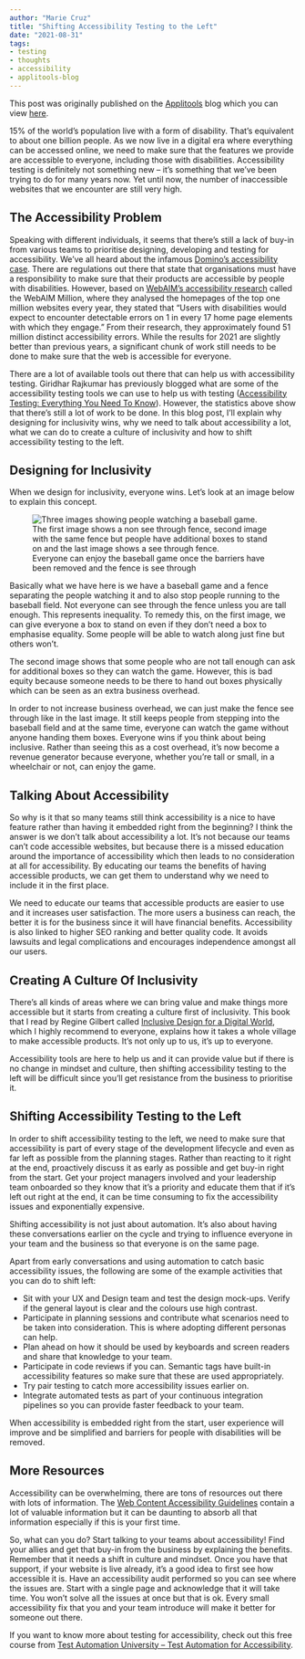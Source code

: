 ```yaml
---
author: "Marie Cruz"
title: "Shifting Accessibility Testing to the Left"
date: "2021-08-31"
tags:
- testing
- thoughts
- accessibility
- applitools-blog
---
```


This post was originally published on the [Applitools](https://applitools.com/) blog which you can view [here](https://applitools.com/blog/shifting-accessibility-testing-to-the-left/).

15% of the world’s population live with a form of disability. That’s equivalent to about one billion people. As we now live in a digital era where everything can be accessed online, we need to make sure that the features we provide are accessible to everyone, including those with disabilities. Accessibility testing is definitely not something new – it’s something that we’ve been trying to do for many years now. Yet until now, the number of inaccessible websites that we encounter are still very high.

## The Accessibility Problem

Speaking with different individuals, it seems that there’s still a lack of buy-in from various teams to prioritise designing, developing and testing for accessibility. We’ve all heard about the infamous [Domino’s accessibility case](https://www.bbc.co.uk/news/technology-46894463). There are regulations out there that state that organisations must have a responsibility to make sure that their products are accessible by people with disabilities. However, based on [WebAIM’s accessibility research](https://webaim.org/projects/million/) called the WebAIM Million, where they analysed the homepages of the top one million websites every year, they stated that “Users with disabilities would expect to encounter detectable errors on 1 in every 17 home page elements with which they engage.” From their research, they approximately found 51 million distinct accessibility errors. While the results for 2021 are slightly better than previous years, a significant chunk of work still needs to be done to make sure that the web is accessible for everyone.

There are a lot of available tools out there that can help us with accessibility testing. Giridhar Rajkumar has previously blogged what are some of the accessibility testing tools we can use to help us with testing ([Accessibility Testing: Everything You Need To Know](https://applitools.com/blog/accessibility-testing-strategy/)). However, the statistics above show that there’s still a lot of work to be done. In this blog post, I’ll explain why designing for inclusivity wins, why we need to talk about accessibility a lot, what we can do to create a culture of inclusivity and how to shift accessibility testing to the left.

## Designing for Inclusivity

When we design for inclusivity, everyone wins. Let’s look at an image below to explain this concept.

<figure>
  <img src="../../images/equality.jpg" alt="Three images showing people watching a baseball game. The first image shows a non see through fence, second image with the same fence but people have additional boxes to stand on and the last image shows a see through fence.">
  <figcaption>Everyone can enjoy the baseball game once the barriers have been removed and the fence is see through</figcaption>
</figure>

Basically what we have here is we have a baseball game and a fence separating the people watching it and to also stop people running to the baseball field. Not everyone can see through the fence unless you are tall enough. This represents inequality. To remedy this, on the first image, we can give everyone a box to stand on even if they don’t need a box to emphasise equality. Some people will be able to watch along just fine but others won’t.

The second image shows that some people who are not tall enough can ask for additional boxes so they can watch the game. However, this is bad equity because someone needs to be there to hand out boxes physically which can be seen as an extra business overhead.

In order to not increase business overhead, we can just make the fence see through like in the last image. It still keeps people from stepping into the baseball field and at the same time, everyone can watch the game without anyone handing them boxes. Everyone wins if you think about being inclusive. Rather than seeing this as a cost overhead, it’s now become a revenue generator because everyone, whether you’re tall or small, in a wheelchair or not, can enjoy the game.  

## Talking About Accessibility

So why is it that so many teams still think accessibility is a nice to have feature rather than having it embedded right from the beginning? I think the answer is we don’t talk about accessibility a lot. It’s not because our teams can’t code accessible websites, but because there is a missed education around the importance of accessibility which then leads to no consideration at all for accessibility. By educating our teams the benefits of having accessible products, we can get them to understand why we need to include it in the first place. 

We need to educate our teams that accessible products are easier to use and it increases user satisfaction. The more users a business can reach, the better it is for the business since it will have financial benefits. Accessibility is also linked to higher SEO ranking and better quality code. It avoids lawsuits and legal complications and encourages independence amongst all our users.

## Creating A Culture Of Inclusivity

There’s all kinds of areas where we can bring value and make things more accessible but it starts from creating a culture first of inclusivity. This book that I read by Regine Gilbert called [Inclusive Design for a Digital World](https://www.amazon.co.uk/Inclusive-Design-Digital-World-Accessibility/dp/148425015X), which I highly recommend to everyone, explains how it takes a whole village to make accessible products. It’s not only up to us, it’s up to everyone. 

Accessibility tools are here to help us and it can provide value but if there is no change in mindset and culture, then shifting accessibility testing to the left will be difficult since you’ll get resistance from the business to prioritise it. 

## Shifting Accessibility Testing to the Left

In order to shift accessibility testing to the left, we need to make sure that accessibility is part of every stage of the development lifecycle and even as far left as possible from the planning stages. Rather than reacting to it right at the end, proactively discuss it as early as possible and get buy-in right from the start. Get your project managers involved and your leadership team onboarded so they know that it’s a priority and educate them that if it’s left out right at the end, it can be time consuming to fix the accessibility issues and exponentially expensive. 

Shifting accessibility is not just about automation. It’s also about having these conversations earlier on the cycle and trying to influence everyone in your team and the business so that everyone is on the same page.

Apart from early conversations and using automation to catch basic accessibility issues, the following are some of the example activities that you can do to shift left:

- Sit with your UX and Design team and test the design mock-ups. Verify if the general layout is clear and the colours use high contrast.
- Participate in planning sessions and contribute what scenarios need to be taken into consideration. This is where adopting different personas can help.
- Plan ahead on how it should be used by keyboards and screen readers and share that knowledge to your team.
- Participate in code reviews if you can. Semantic tags have built-in accessibility features so make sure that these are used appropriately.
- Try pair testing to catch more accessibility issues earlier on. 
- Integrate automated tests as part of your continuous integration pipelines so you can provide faster feedback to your team.

When accessibility is embedded right from the start, user experience will improve and be simplified and barriers for people with disabilities will be removed.

## More Resources

Accessibility can be overwhelming, there are tons of resources out there with lots of information. The [Web Content Accessibility Guidelines](https://www.w3.org/WAI/standards-guidelines/wcag/) contain a lot of valuable information but it can be daunting to absorb all that information especially if this is your first time. 

So, what can you do? Start talking to your teams about accessibility! Find your allies and get that buy-in from the business by explaining the benefits. Remember that it needs a shift in culture and mindset. Once you have that support, if your website is live already, it’s a good idea to first see how accessible it is. Have an accessibility audit performed so you can see where the issues are. Start with a single page and acknowledge that it will take time. You won’t solve all the issues at once but that is ok. Every small accessibility fix that you and your team introduce will make it better for someone out there.

If you want to know more about testing for accessibility, check out this free course from [Test Automation University – Test Automation for Accessibility](https://testautomationu.applitools.com/accessibility-testing-tutorial/).



